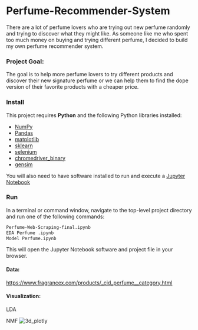 # Perfume-Recommender-System

There are a lot of perfume lovers who are trying out new perfume randomly and trying to discover what they might like. As someone like me who spent too much money on buying and trying different perfume, I decided to build my own perfume recommender system.

### Project Goal:
The goal is to help more perfume lovers to try different products and discover their new signature perfume or we can help them to find the dope version of their favorite products with a cheaper price. 

### Install

This project requires **Python** and the following Python libraries installed:

- [NumPy](http://www.numpy.org/)
- [Pandas](http://pandas.pydata.org/)
- [matplotlib](http://matplotlib.org/)
- [sklearn](https://scikit-learn.org) 
- [selenium](https://pypi.org/project/selenium/)
- [chromedriver_binary](https://pypi.org/project/chromedriver-binary/)
- [gensim](https://pypi.org/project/gensim/)

You will also need to have software installed to run and execute a [Jupyter Notebook](http://ipython.org/notebook.html)


### Run

In a terminal or command window, navigate to the top-level project directory and run one of the following commands:


```bash
Perfume-Web-Scraping-final.ipynb
EDA Perfume .ipynb
Model Perfume.ipynb
```

This will open the Jupyter Notebook software and project file in your browser.

#### Data:
https://www.fragrancex.com/products/_cid_perfume__category.html

#### Visualization:

LDA

NMF
![3d_plotly](https://user-images.githubusercontent.com/44122973/66238892-5cabbb80-e6ad-11e9-91e1-c9c8ea3f8d59.png)

